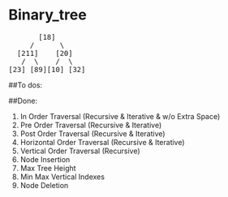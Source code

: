 # Binary_tree

<pre>
       [18]
     / 	    \
  [211]    [20]
   /  \    /  \
[23] [89][10] [32]
</pre>

##To dos:




##Done:

1. In Order Traversal (Recursive & Iterative & w/o Extra Space)
2. Pre Order Traversal (Recursive & Iterative)
3. Post Order Traversal (Recursive & Iterative)
4. Horizontal Order Traversal (Recursive & Iterative)
5. Vertical Order Traversal (Recursive)
6. Node Insertion
7. Max Tree Height
8. Min Max Vertical Indexes
9. Node Deletion

